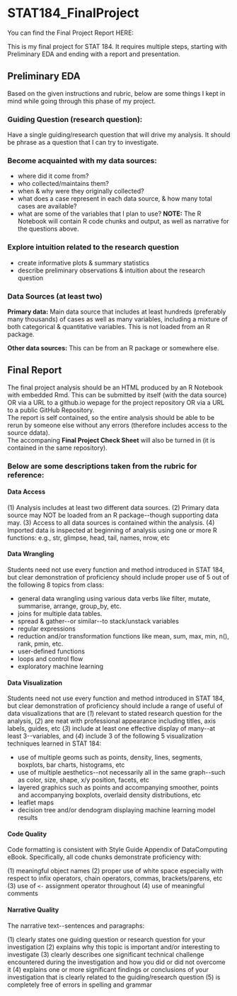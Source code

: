 # STAT184_FinalProject
You can find the Final Project Report HERE:

This is my final project for STAT 184. It requires multiple steps, starting with Preliminary EDA and ending with a report and presentation.

## Preliminary EDA
Based on the given instructions and rubric, below are some things I kept in mind while going through this phase of my project.

### Guiding Question (research question):
Have a single guiding/research question that will drive my analysis. It should be phrase as a question that I can try to investigate.

### Become acquainted with my data sources:
- where did it come from?
- who collected/maintains them?
- when & why were they originally collected?
- what does a case represent in each data source, & how many total cases are available?
- what are some of the variables that I plan to use?
**NOTE:** The R Notebook will contain R code chunks and output, as well as narrative for the questions above.

### Explore intuition related to the research question
- create informative plots & summary statistics
- describe preliminary observations & intuition about the research question

### Data Sources (at least two)

**Primary data:** Main data source that includes at least hundreds (preferably many thousands) of cases as well as many variables, including a mixture of both categorical & quantitative variables. This is not loaded from an R package.

**Other data sources:** This can be from an R package or somewhere else.


## Final Report
The final project analysis should be an HTML produced by an R Notebook with embedded Rmd. This can be submitted by itself (with the data source) OR via a URL to a github.io wepage for the project repository OR via a URL to a public GitHub Repository.   
The report is self contained, so the entire analysis should be able to be rerun by someone else without any errors (therefore includes access to the source ddata).   
The accompaning **Final Project Check Sheet** will also be turned in (it is contained in the same repository).

### Below are some descriptions taken from the rubric for reference:

#### Data Access
(1) Analysis includes at least two different data sources.
(2) Primary data source may NOT be loaded from an R package--though supporting data may.
(3) Access to all data sources is contained within the analysis.
(4) Imported data is inspected at beginning of analysis using one or more R functions: e.g., str, glimpse, head, tail, names, nrow, etc

#### Data Wrangling
Students need not use every function and method introduced in STAT 184, but clear demonstration of proficiency should include proper use of 5 out of the following 8 topics from class:

- general data wrangling using various data verbs like filter, mutate, summarise, arrange, group_by, etc.
- joins for multiple data tables.
- spread & gather--or similar--to stack/unstack variables
- regular expressions
- reduction and/or transformation functions like mean, sum, max, min, n(), rank, pmin, etc.
- user-defined functions
- loops and control flow
- exploratory machine learning

#### Data Visualization
Students need not use every function and method introduced in STAT 184, but clear demonstration of proficiency should include a range of useful of data visualizations that are (*1*) relevant to stated research question for the analysis, (*2*) are neat with professional appearance including titles, axis labels, guides, etc (*3*) include at least one effective display of many--at least 3--variables, and (*4*) include 3 of the following 5 visualization techniques learned in STAT 184:

- use of multiple geoms such as points, density, lines, segments, boxplots, bar charts, histograms, etc
- use of multiple aesthetics--not necessarily all in the same graph--such as color, size, shape, x/y position, facets, etc
- layered graphics such as points and accompanying smoother, points and accompanying boxplots, overlaid density distributions, etc
- leaflet maps
- decision tree and/or dendogram displaying machine learning model results

#### Code Quality
Code formatting is consistent with Style Guide Appendix of DataComputing eBook. Specifically, all code chunks demonstrate proficiency with:   

(1) meaningful object names
(2) proper use of white space especially with respect to infix operators, chain operators, commas, brackets/parens, etc
(3) use of `<-` assignment operator throughout
(4) use of meaningful comments

#### Narrative Quality
The narrative text--sentences and paragraphs:   

(1) clearly states one guiding question or research question for your investigation
(2) explains why this topic is important and/or interesting to investigate
(3) clearly describes one significant technical challenge encountered during the investigation and how you did or did not overcome it
(4) explains one or more significant findings or conclusions of your investigation that is clearly related to the guiding/research question
(5) is completely free of errors in spelling and grammar